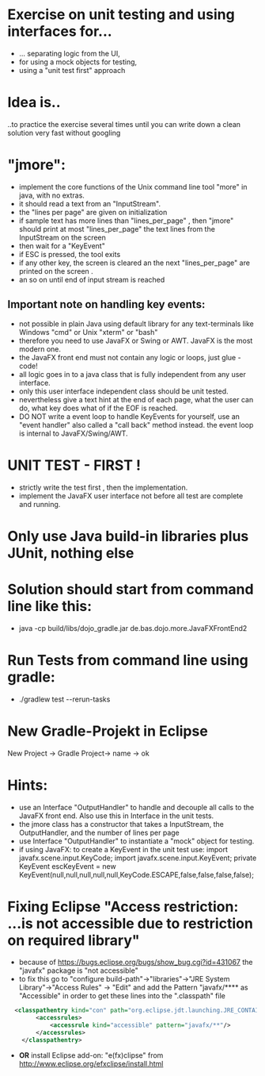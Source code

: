 # Exercise on unit testing and using interfaces for...
- ... separating logic from the UI,
- for using a mock objects for testing,
- using a "unit test first" approach  

# Idea is..
..to practice the exercise several times until you can write down a clean solution very fast without googling 

# "jmore": 
- implement the core functions of the Unix command line tool "more" in java, with no extras.
- it should read a  text from an "InputStream".
- the "lines per page" are given on initialization 
- if sample text has more lines than "lines_per_page" , then "jmore" should print at most "lines_per_page" the text lines from the InputStream on the screen
- then wait for a "KeyEvent"  
- if ESC is pressed, the tool exits
- if any other key, the screen is cleared an the next "lines_per_page" are printed on the screen .
- an so on until end of input stream is reached 

## Important note on  handling key events: 
- not possible in plain Java using default library for any text-terminals like Windows "cmd" or Unix "xterm" or "bash"
- therefore you need to use JavaFX or Swing or AWT. JavaFX is the most modern one.
- the JavaFX front end must not contain any logic or loops, just glue - code!
-  all logic goes in to a java class that is fully independent from any user interface.
- only this user interface independent class should be unit tested.
- nevertheless give a text hint at the end of each page, what the user can do, what key does what of if the EOF is reached.
- DO NOT write a event loop to handle KeyEvents for yourself, use an "event handler" also called a  "call back" method instead. the event loop is internal to JavaFX/Swing/AWT.

# UNIT TEST - FIRST !
- strictly write the test first , then the implementation. 
- implement the JavaFX user interface not before all test are complete and running.

# Only use Java build-in libraries plus JUnit, nothing else

# Solution should start from command line like this: 
- java -cp build/libs/dojo_gradle.jar de.bas.dojo.more.JavaFXFrontEnd2

# Run Tests from command line using gradle:
- ./gradlew test --rerun-tasks

# New Gradle-Projekt in Eclipse
New Project -> Gradle Project-> name -> ok

# Hints:
- use an Interface "OutputHandler" to handle and decouple all calls to the  JavaFX front end.  Also use this in Interface in the unit tests. 
- the jmore class has a constructor that takes a InputStream, the OutputHandler, and the number of lines per page
- use Interface "OutputHandler" to instantiate a "mock" object for testing.
- if using JavaFX: to create a KeyEvent in the unit test use: 
import javafx.scene.input.KeyCode;
import javafx.scene.input.KeyEvent;
private KeyEvent escKeyEvent = 
     new KeyEvent(null,null,null,null,null,KeyCode.ESCAPE,false,false,false,false);
	
# Fixing Eclipse "Access restriction: ...is not accessible due to restriction on required library" 
- because of https://bugs.eclipse.org/bugs/show_bug.cgi?id=431067  the "javafx" package is "not accessible" 
- to fix this go to "configure build-path"->"libraries"->"JRE System Library"->"Access Rules" -> "Edit" and add the Pattern "javafx/**** as  "Accessible" in order to get these lines into the  ".classpath" file

```XML
  <classpathentry kind="con" path="org.eclipse.jdt.launching.JRE_CONTAINER/org.eclipse.jdt.internal.debug.ui.launcher.StandardVMType/JavaSE-1.8/">
		<accessrules>
			<accessrule kind="accessible" pattern="javafx/**"/>
		</accessrules>
	</classpathentry>
```
 - **OR** install Eclipse add-on: "e(fx)clipse"  from  http://www.eclipse.org/efxclipse/install.html 
	

